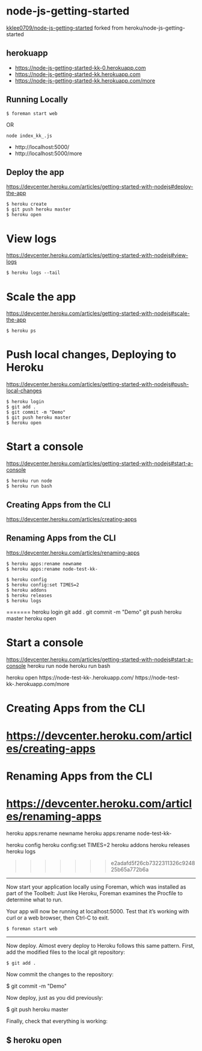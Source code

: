 # node-js-getting-started
[kklee0709/node-js-getting-started](https://github.com/kklee0709/node-js-getting-started) forked from heroku/node-js-getting-started

## herokuapp
- https://node-js-getting-started-kk-0.herokuapp.com
- https://node-js-getting-started-kk.herokuapp.com
- https://node-js-getting-started-kk.herokuapp.com/more

## Running Locally
```
$ foreman start web
```
OR
```
node index_kk_.js
```
- http://localhost:5000/
- http://localhost:5000/more

## Deploy the app
https://devcenter.heroku.com/articles/getting-started-with-nodejs#deploy-the-app
```
$ heroku create
$ git push heroku master
$ heroku open
```

# View logs
https://devcenter.heroku.com/articles/getting-started-with-nodejs#view-logs
```
$ heroku logs --tail
```

# Scale the app
https://devcenter.heroku.com/articles/getting-started-with-nodejs#scale-the-app
```
$ heroku ps
```

# Push local changes, Deploying to Heroku
https://devcenter.heroku.com/articles/getting-started-with-nodejs#push-local-changes
```
$ heroku login
$ git add .
$ git commit -m "Demo"
$ git push heroku master
$ heroku open
```

# Start a console
https://devcenter.heroku.com/articles/getting-started-with-nodejs#start-a-console
```
$ heroku run node
$ heroku run bash
```

## Creating Apps from the CLI
https://devcenter.heroku.com/articles/creating-apps
## Renaming Apps from the CLI
https://devcenter.heroku.com/articles/renaming-apps
```
$ heroku apps:rename newname
$ heroku apps:rename node-test-kk-

$ heroku config
$ heroku config:set TIMES=2
$ heroku addons
$ heroku releases
$ heroku logs
```
=======
heroku login
git add .
git commit -m "Demo"
git push heroku master
heroku open

# Start a console
https://devcenter.heroku.com/articles/getting-started-with-nodejs#start-a-console
heroku run node
heroku run bash

heroku open
https://node-test-kk-.herokuapp.com/
https://node-test-kk-.herokuapp.com/more


# Creating Apps from the CLI
# https://devcenter.heroku.com/articles/creating-apps
# Renaming Apps from the CLI
# https://devcenter.heroku.com/articles/renaming-apps
heroku apps:rename newname
heroku apps:rename node-test-kk-

heroku config
heroku config:set TIMES=2
heroku addons
heroku releases
heroku logs

>>>>>>> e2adafd5f26cb7322311326c924825b65a772b6a


-----------------------
Now start your application locally using Foreman, which was installed as part of the Toolbelt: Just like Heroku, Foreman examines the Procfile to determine what to run.

Your app will now be running at localhost:5000. Test that it’s working with curl or a web browser, then Ctrl-C to exit.
```
$ foreman start web
```
-----------------------
Now deploy. Almost every deploy to Heroku follows this same pattern. First, add the modified files to the local git repository:
```
$ git add .
```
Now commit the changes to the repository:

$ git commit -m "Demo"

Now deploy, just as you did previously:

$ git push heroku master

Finally, check that everything is working:

$ heroku open
-----------------------
